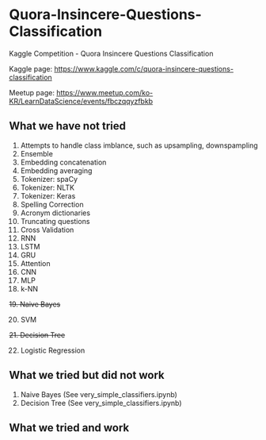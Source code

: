# Quora-Insincere-Questions-Classification
Kaggle Competition - Quora Insincere Questions Classification

Kaggle page: https://www.kaggle.com/c/quora-insincere-questions-classification

Meetup page: https://www.meetup.com/ko-KR/LearnDataScience/events/fbczqqyzfbkb


## What we have not tried
1. Attempts to handle class imblance, such as upsampling, downspampling
2. Ensemble
3. Embedding concatenation
4. Embedding averaging
5. Tokenizer: spaCy
6. Tokenizer: NLTK
7. Tokenizer: Keras
8. Spelling Correction
9. Acronym dictionaries
10. Truncating questions
11. Cross Validation
12. RNN
13. LSTM
14. GRU
15. Attention
16. CNN
17. MLP
18. k-NN

~~19. Naive Bayes~~

20. SVM

~~21. Decision Tree~~

22. Logistic Regression

## What we tried but did not work
1. Naive Bayes (See very_simple_classifiers.ipynb)
2. Decision Tree (See very_simple_classifiers.ipynb)

## What we tried and work
